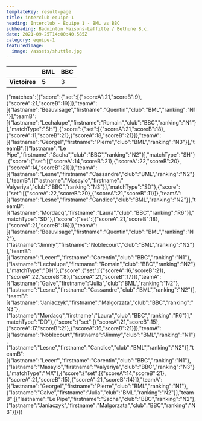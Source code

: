 ```yaml
---
templateKey: result-page
title: interclub-equipe-1
heading: Interclub - Équipe 1 - BML vs BBC
subheading: Badminton Maisons-Laffitte / Bethune B.c.
date: 2021-09-25T14:00:40.585Z
category: equipe-1
featuredimage:
  image: /assets/shuttle.jpg
---
```

|               | BML   | BBC |
| ------------- | ----- | --- |
| **Victoires** | **5** | 3   |

<scoreboard>{"matches":[{"score":{"set":[{"scoreA":21,"scoreB":9},{"scoreA":21,"scoreB":19}]},"teamA":[{"lastname":"Beauvisage","firstname":"Quentin","club":"BML","ranking":"N1"}],"teamB":[{"lastname":"Lechalupe","firstname":"Romain","club":"BBC","ranking":"N1"}],"matchType":"SH"},{"score":{"set":[{"scoreA":21,"scoreB":18},{"scoreA":11,"scoreB":21},{"scoreA":18,"scoreB":21}]},"teamA":[{"lastname":"Georgel","firstname":"Pierre","club":"BML","ranking":"N3"}],"teamB":[{"lastname":"Le Pipe","firstname":"Sacha","club":"BBC","ranking":"N2"}],"matchType":"SH"},{"score":{"set":[{"scoreA":14,"scoreB":21},{"scoreA":22,"scoreB":20},{"scoreA":14,"scoreB":21}]},"teamA":[{"lastname":"Lesne","firstname":"Cassandre","club":"BML","ranking":"N2"}],"teamB":[{"lastname":"Masaylo","firstname":" Valyeriya","club":"BBC","ranking":"N3"}],"matchType":"SD"},{"score":{"set":[{"scoreA":22,"scoreB":20},{"scoreA":21,"scoreB":11}]},"teamA":[{"lastname":"Lesne","firstname":"Candice","club":"BML","ranking":"N2"}],"teamB":[{"lastname":"Mordacq","firstname":"Laura","club":"BBC","ranking":"R6"}],"matchType":"SD"},{"score":{"set":[{"scoreA":21,"scoreB":18},{"scoreA":21,"scoreB":16}]},"teamA":[{"lastname":"Beauvisage","firstname":"Quentin","club":"BML","ranking":"N2"},{"lastname":"Jimmy","firstname":"Noblecourt","club":"BML","ranking":"N2"}],"teamB":[{"lastname":"Lecerf","firstname":"Corentin","club":"BBC","ranking":"N1"},{"lastname":"Lechalupe","firstname":"Romain","club":"BBC","ranking":"N2"}],"matchType":"DH"},{"score":{"set":[{"scoreA":16,"scoreB":21},{"scoreA":22,"scoreB":8},{"scoreA":21,"scoreB":17}]},"teamA":[{"lastname":"Galve","firstname":"Julia","club":"BML","ranking":"N2"},{"lastname":"Lesne","firstname":"Cassandre","club":"BML","ranking":"N2"}],"teamB":[{"lastname":"Janiaczyk","firstname":"Malgorzata","club":"BBC","ranking":"N3"},{"lastname":"Mordacq","firstname":"Laura","club":"BBC","ranking":"R6"}],"matchType":"DD"},{"score":{"set":[{"scoreA":21,"scoreB":15},{"scoreA":17,"scoreB":21},{"scoreA":16,"scoreB":21}]},"teamA":[{"lastname":"Noblecourt","firstname":"Jimmy","club":"BML","ranking":"N1"},{"lastname":"Lesne","firstname":"Candice","club":"BML","ranking":"N2"}],"teamB":[{"lastname":"Lecerf","firstname":"Corentin","club":"BBC","ranking":"N1"},{"lastname":"Masaylo","firstname":"Valyeriya","club":"BBC","ranking":"N3"}],"matchType":"MX"},{"score":{"set":[{"scoreA":14,"scoreB":21},{"scoreA":21,"scoreB":15},{"scoreA":21,"scoreB":14}]},"teamA":[{"lastname":"Georgel","firstname":"Pierre","club":"BML","ranking":"N1"},{"lastname":"Galve","firstname":"Julia","club":"BML","ranking":"N2"}],"teamB":[{"lastname":"Le Pipe","firstname":"Sacha","club":"BBC","ranking":"N2"},{"lastname":"Janiaczyk","firstname":"Malgorzata","club":"BBC","ranking":"N3"}]}]}</scoreboard>